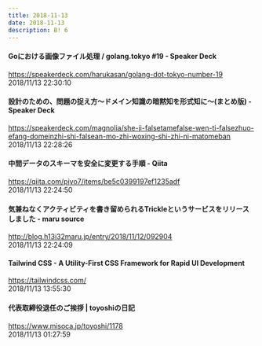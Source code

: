 ```yaml
---
title: 2018-11-13
date: 2018-11-13
description: B! 6
---
```


#### Goにおける画像ファイル処理 / golang.tokyo #19 - Speaker Deck
https://speakerdeck.com/harukasan/golang-dot-tokyo-number-19<br>
2018/11/13 22:30:10<br>


#### 設計のための、問題の捉え方〜ドメイン知識の暗黙知を形式知に〜(まとめ版) - Speaker Deck
https://speakerdeck.com/magnolia/she-ji-falsetamefalse-wen-ti-falsezhuo-efang-domeinzhi-shi-falsean-mo-zhi-woxing-shi-zhi-ni-matomeban<br>
2018/11/13 22:28:26<br>


#### 中間データのスキーマを安全に変更する手順 - Qiita
https://qiita.com/piyo7/items/be5c0399197ef1235adf<br>
2018/11/13 22:24:50<br>


#### 気兼ねなくアクティビティを書き留められるTrickleというサービスをリリースしました - maru source
http://blog.h13i32maru.jp/entry/2018/11/12/092904<br>
2018/11/13 22:24:09<br>


#### Tailwind CSS - A Utility-First CSS Framework for Rapid UI Development
https://tailwindcss.com/<br>
2018/11/13 13:55:30<br>


#### 代表取締役退任のご挨拶 | toyoshiの日記
https://www.misoca.jp/toyoshi/1178<br>
2018/11/13 01:27:59<br>


